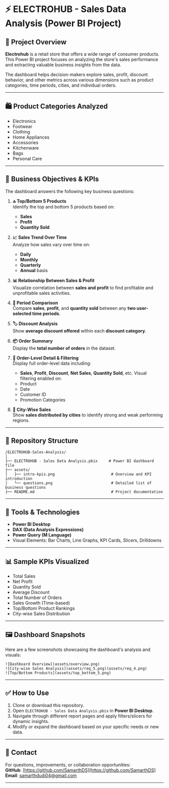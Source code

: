 
# ⚡ ELECTROHUB - Sales Data Analysis (Power BI Project)

## 📝 Project Overview

**Electrohub** is a retail store that offers a wide range of consumer products. This Power BI project focuses on analyzing the store's sales performance and extracting valuable business insights from the data.

The dashboard helps decision-makers explore sales, profit, discount behavior, and other metrics across various dimensions such as product categories, time periods, cities, and individual orders.

---

## 🛍️ Product Categories Analyzed

- Electronics  
- Footwear  
- Clothing  
- Home Appliances  
- Accessories  
- Kitchenware  
- Bags  
- Personal Care  

---

## 🎯 Business Objectives & KPIs

The dashboard answers the following key business questions:

1. **🔝 Top/Bottom 5 Products**  
   Identify the top and bottom 5 products based on:
   - **Sales**
   - **Profit**
   - **Quantity Sold**

2. **📈 Sales Trend Over Time**  
   Analyze how sales vary over time on:
   - **Daily**
   - **Monthly**
   - **Quarterly**
   - **Annual** basis

3. **📊 Relationship Between Sales & Profit**  
   Visualize correlation between **sales and profit** to find profitable and unprofitable sales activities.

4. **🔄 Period Comparison**  
   Compare **sales**, **profit**, and **quantity sold** between any **two user-selected time periods**.

5. **🏷️ Discount Analysis**  
   Show **average discount offered** within each **discount category**.

6. **📦 Order Summary**  
   Display the **total number of orders** in the dataset.

7. **🧾 Order-Level Detail & Filtering**  
   Display full order-level data including:
   - **Sales**, **Profit**, **Discount**, **Net Sales**, **Quantity Sold**, etc.
   Visual filtering enabled on:
   - Product  
   - Date  
   - Customer ID  
   - Promotion Categories  

8. **🌆 City-Wise Sales**  
   Show **sales distributed by cities** to identify strong and weak performing regions.

---

## 📂 Repository Structure

```
/ELECTROHUB-Sales-Analysis/
│
├── ELECTROHUB - Sales Data Analysis.pbix     # Power BI dashboard file
├── assets/
│   ├── intro-kpis.png                         # Overview and KPI introduction
│   └── questions.png                          # Detailed list of business questions
├── README.md                                  # Project documentation
```

---

## 🧰 Tools & Technologies

- **Power BI Desktop**
- **DAX (Data Analysis Expressions)**
- **Power Query (M Language)**
- Visual Elements: Bar Charts, Line Graphs, KPI Cards, Slicers, Drilldowns

---

## 📊 Sample KPIs Visualized

- Total Sales  
- Net Profit  
- Quantity Sold  
- Average Discount  
- Total Number of Orders  
- Sales Growth (Time-based)  
- Top/Bottom Product Rankings  
- City-wise Sales Distribution  

---

## 🖼️ Dashboard Snapshots

Here are a few screenshots showcasing the dashboard's analysis and visuals:


```
![Dashboard Overview](assets/overview.png)
![City-wise Sales Analysis](assets/req_5.png)(assets/req_4.png)
![Top/Bottom Products](assets/top_bottom_5.png)
```

---

## ✅ How to Use

1. Clone or download this repository.
2. Open `ELECTROHUB - Sales Data Analysis.pbix` in **Power BI Desktop**.
3. Navigate through different report pages and apply filters/slicers for dynamic insights.
4. Modify or expand the dashboard based on your specific needs or new data.

---

## 📧 Contact

For questions, improvements, or collaboration opportunities:  
**GitHub**: [https://github.com/SamarthDS](https://github.com/SamarthDS)  
**Email**: samarthdudi04@gmail.com

---
